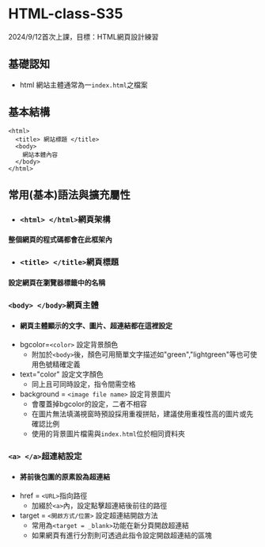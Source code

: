 # HTML-class-S35
2024/9/12首次上課，目標：HTML網頁設計練習
## 基礎認知
- html 網站主體通常為一```index.html```之檔案
## 基本結構
```
<html>
  <title> 網站標題 </title>
  <body>
    網站本體內容
  </body>
</html>
```
## 常用(基本)語法與擴充屬性
- ### ```<html> </html>```網頁架構
#### 整個網頁的程式碼都會在此框架內
- ### ```<title> </title>```網頁標題
#### 設定網頁在瀏覽器標籤中的名稱
### ```<body> </body>```網頁主體
- #### 網頁主體顯示的文字、圖片、超連結都在這裡設定
- bgcolor=```<color>``` 設定背景顏色
  - 附加於```<body>```後，顏色可用簡單文字描述如"green","lightgreen"等也可使用色號精確定義
- text="color" 設定文字顏色
  - 同上且可同時設定，指令間需空格
- background = ```<image file name>``` 設定背景圖片
  - 會覆蓋掉bgcolor的設定，二者不相容
  - 在圖片無法填滿視窗時預設採用重複拼貼，建議使用重複性高的圖片或先確認比例
  - 使用的背景圖片檔需與```index.html```位於相同資料夾
### ```<a> </a>```超連結設定
- #### 將前後包圍的原素設為超連結
- href = ```<URL>```指向路徑
  - 加綴於```<a>```內，設定點擊超連結後前往的路徑
- target = ```<開啟方式/位置>``` 設定超連結開啟方法
  - 常用為```<target = _blank>```功能在新分頁開啟超連結
  - 如果網頁有進行分割則可透過此指令設定開啟超連結的區塊

